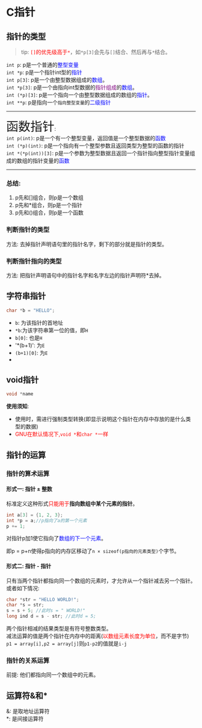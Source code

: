 # C指针
## 指针的类型
> tip: <font color=red>`[]`的优先级高于`*`</font>，如`*p[3]`会先与`[]`结合、然后再与`*`结合。  

`int p`: p是一个普通的<font color=blue>整型变量</font>  
`int *p`: p是一个指针int型的<font color=blue>指针</font>  
`int p[3]`: p是一个由整型数据组成的<font color=blue>数组</font>。  
`int *p[3]`: p是一个由指向int型数据的<font color=purple>指针组成</font>的<font color=blue>数组</font>。  
`int (*p)[3]`: p是一个指向一个由整型数据组成的数组的<font color=blue>指针</font>。  
`int **p`: p是指向一个`指向整型变量`的<font color=blue>二级指针</font>  

---

<font size=6>函数指针</font>:   
`int p(int)`: p是一个有一个整型变量，返回值是一个整型数据的<font color=blue>函数</font>  
`int (*p)(int)`: p是一个指向有一个整型参数且返回类型为整型的函数的指针  
`int *(*p(int))[3]`: p是一个参数为整型数据且返回一个指针指向整型指针变量组成的数组的指针变量的<font color=blue>函数</font>  

---

### 总结: 
1. p先和[]组合，则p是一个数组  
2. p先和*组合，则p是一个指针  
3. p先和()组合，则p是一个函数  

### 判断指针的类型
方法: 去掉指针声明语句里的指针名字，剩下的部分就是指针的类型。  

### 判断指针指向的类型
方法: 把指针声明语句中的指针名字和名字左边的指针声明符*去掉。  

## 字符串指针
```c
char *b = "HELLO";
```
- `b`: 为该指针的首地址  
- `*b`:为该字符串第一位的值，即`H`  
- `b[0]`: 也是`H`  
- '*(b+1)': 为`E`  
- `(b+1)[0]`: 为`E`  
- 

## void指针
```c
void *name 
```
**使用须知**:  
   - 使用时，需进行强制类型转换(即显示说明这个指针在内存中存放的是什么类型的数据)  
   - <font color=red>GNU在默认情况下,`void *`和`char *`一样</font>  

## 指针的运算 

###  指针的算术运算

####  形式一: 指针 ± 整数
标准定义这种形式<font color=red>只能用于</font>**指向数组中某个元素的指针**。  
```cpp
int a[3] = {1, 2, 3};
int *p = a;//p指向了a的第一个元素
p += 1;
```
对指针p加1使它指向了<font color=blue>数组的下一个元素</font>。  

即p = p+n使得p指向的内存区移动了`n × sizeof(p指向的元素类型)`个字节。  

#### 形式二: 指针 - 指针
只有当两个指针都指向同一个数组的元素时，才允许从一个指针减去另一个指针。  
或者如下情况:  
```cpp
char *str = "HELLO WORLD!";
char *s = str;
s = s + 5; //此时s = " WORLD!"
long ind d = s - str; //此时d = 5;
```

两个指针相减的结果类型是有符号整数类型。  
减法运算的值是两个指针在内存中的距离(<font color=red>以数组元素长度为单位</font>，而不是字节)  
`p1 = array[i],p2 = array[j]`则`p1-p2`的值就是`i-j`  



### 指针的关系运算
前提: 他们都指向同一个数组中的元素。  


## 运算符&和*
&: 是取地址运算符  
*: 是间接运算符  





